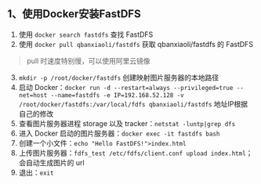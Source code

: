## 1、使用Docker安装FastDFS

1. 使用 `docker search fastdfs` 查找 FastDFS
2. 使用 `docker pull qbanxiaoli/fastdfs` 获取 qbanxiaoli/fastdfs 的 FastDFS

> pull 时速度特别慢，可以使用阿里云镜像

3. `mkdir -p /root/docker/fastdfs` 创建映射图片服务器的本地路径
4. 启动 Docker：`docker run -d --restart=always --privileged=true --net=host --name=fastdfs -e IP=192.168.52.128 -v /root/docker/fastdfs:/var/local/fdfs qbanxiaoli/fastdfs` 地址IP根据自己的修改
5. 查看图片服务器进程 storage 以及 tracker：`netstat -luntp|grep dfs`
6. 进入 Docker 启动的图片服务器：`docker exec -it fastdfs bash`
7. 创建一个小文件：`echo "Hello FastDFS!">index.html`
8. 上传图片服务器：`fdfs_test /etc/fdfs/client.conf upload index.html`；会自动生成图片的 url
9. 退出：`exit`